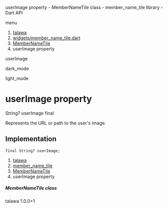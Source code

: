 




userImage property - MemberNameTile class - member\_name\_tile library - Dart API







menu

1. [talawa](../../index.html)
2. [widgets/member\_name\_tile.dart](../../widgets_member_name_tile/widgets_member_name_tile-library.html)
3. [MemberNameTile](../../widgets_member_name_tile/MemberNameTile-class.html)
4. userImage property

userImage


dark\_mode

light\_mode




# userImage property


String?
userImage
final

Represents the URL or path to the user's image.


## Implementation

```
final String? userImage;
```

 


1. [talawa](../../index.html)
2. [member\_name\_tile](../../widgets_member_name_tile/widgets_member_name_tile-library.html)
3. [MemberNameTile](../../widgets_member_name_tile/MemberNameTile-class.html)
4. userImage property

##### MemberNameTile class





talawa
1.0.0+1






